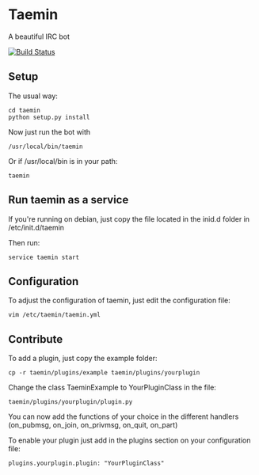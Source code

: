 
# Taemin

A beautiful IRC bot

[![Build Status](https://travis-ci.org/ningirsu/taemin.svg?branch=master)](https://travis-ci.org/ningirsu/taemin)

## Setup

The usual way:

    cd taemin
    python setup.py install
 
Now just run the bot with

    /usr/local/bin/taemin

Or if /usr/local/bin is in your path:

    taemin
 
## Run taemin as a service
If you're running on debian, just copy the file located in the inid.d folder in /etc/init.d/taemin

Then run:

    service taemin start
    
## Configuration

To adjust the configuration of taemin, just edit the configuration file:

    vim /etc/taemin/taemin.yml

## Contribute

To add a plugin, just copy the example folder:

    cp -r taemin/plugins/example taemin/plugins/yourplugin

Change the class TaeminExample to YourPluginClass in the file:

    taemin/plugins/yourplugin/plugin.py

You can now add the functions of your choice in the different handlers (on_pubmsg, on_join, on_privmsg, on_quit, on_part)

To enable your plugin just add in the plugins section on your configuration file:

    plugins.yourplugin.plugin: "YourPluginClass"

